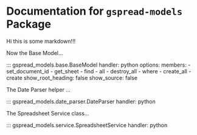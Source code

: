 # Documentation for `gspread-models` Package

Hi this is some markdown!!!

Now the Base Model...


::: gspread_models.base.BaseModel
    handler: python
    options:
      members:
        - set_document_id
        - get_sheet
        - find
        - all
        - destroy_all
        - where
        - create_all
        - create
      show_root_heading: false
      show_source: false


The Date Parser helper ...

::: gspread_models.date_parser.DateParser
    handler: python


The Spreadsheet Service class...

::: gspread_models.service.SpreadsheetService
    handler: python
